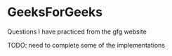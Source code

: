 # GeeksForGeeks

Questions I have practiced from the gfg website

TODO: need to complete some of the implementations
